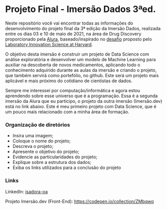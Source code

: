 # Projeto Final - Imersão Dados 3ªed.


Neste repositório você vai encontrar todas as informações do desenvolvimento do projeto final da 3ª edição da Imersão Dados, realizada entre os dias 03 e 10 de maio de 2021, na área de Drug Discovery proporcionado pela [Alura](https://www.alura.com.br/), baseado/inspirado no [desafio](https://www.kaggle.com/c/lish-moa) proposto pelo [Laboratory Innovation Science at Harvard](https://lish.harvard.edu).

O objetivo desta imersão é construir um projeto de Data Science com análise exploratória e desenvolver um modelo de Machine Learning para auxiliar na descoberta de novos medicamentos, aplicando todo o conhecimento adquirido durante as aulas da imersão e criando o projeto, que também servirá como portefólio, no github. Este será um projeto mais aplicável e mais próximo do cotidiano de cientistas de dados.

Sempre me interessei por computação/informática e agora estou aprendendo sobre esse universo que é a programação. Essa é a segunda imersão da Alura que eu participo, o projeto da outra imersão (Imersão.dev) está no link abaixo. Este é meu primeiro projeto com Data Science, que é um pouco mais relacionado com a minha área de formação.


### Organização de diretórios

- Insira uma imagem;
- Coloque o nome do projeto;
- Descreva o projeto;
- Apresente o objetivo do projeto;
- Evidencie as particularidades do projeto;
- Explique sobre a estrutura dos dados;
- Exiba os links utilizados para a conclusão do projeto

### Links

LinkedIn: [isadora-oa](https://www.linkedin.com/in/isadora-oa/)

Projeto Imersão.dev (Front-End): https://codepen.io/collection/ZMbqwq
